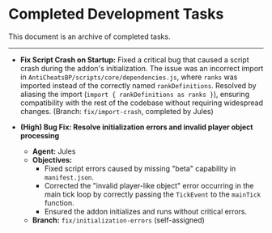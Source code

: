 # Completed Development Tasks

This document is an archive of completed tasks.

---

- **Fix Script Crash on Startup:** Fixed a critical bug that caused a script crash during the addon's initialization. The issue was an incorrect import in `AntiCheatsBP/scripts/core/dependencies.js`, where `ranks` was imported instead of the correctly named `rankDefinitions`. Resolved by aliasing the import (`import { rankDefinitions as ranks }`), ensuring compatibility with the rest of the codebase without requiring widespread changes. (Branch: `fix/import-crash`, completed by Jules)

- **(High) Bug Fix: Resolve initialization errors and invalid player object processing**
  - **Agent:** Jules
  - **Objectives:**
    - Fixed script errors caused by missing "beta" capability in `manifest.json`.
    - Corrected the "invalid player-like object" error occurring in the main tick loop by correctly passing the `TickEvent` to the `mainTick` function.
    - Ensured the addon initializes and runs without critical errors.
  - **Branch:** `fix/initialization-errors` (self-assigned)
